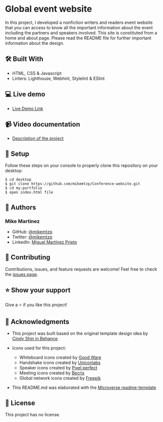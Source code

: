 # Global event website
In this project, I developed a nonfiction writers and readers event website that you can access to know all the important information about the event including the partners and speakers involved. This site is constituted from a home and about page. Please read the README file for further important information about the design.

## 🛠️ Built With

- HTML, CSS & Javascript
- Linters: Lighthouse, Webhint, Stylelint & ESlint

## 💻 Live demo
- [Live Demo Link](https://mikemtzp.github.io/Global-event-website/)

## 📹 Video documentation

- [Description of the project](https://www.loom.com/share/f05d087fd7ca4788bad3a75ec90221c9)

## 🧮 Setup

Follow these steps on your console to properly clone this repository on your desktop:

```
$ cd desktop
$ git clone https://github.com/mikemtzp/Conference-website.git
$ cd my-portfolio
$ open index.html file
```

## 👤 Authors

### Mike Martínez

- GitHub: [@mikemtzp](https://github.com/mikemtzp)
- Twitter: [@mikemtzp](https://twitter.com/mikemtzp)
- LinkedIn: [Miguel Martínez Prieto](https://www.linkedin.com/in/miguel-mart%C3%ADnez-prieto-a42406166/)

## 🤝 Contributing

Contributions, issues, and feature requests are welcome!
Feel free to check the [issues page](https://github.com/mikemtzp/Global-event-website/issues).

## ⭐️ Show your support

Give a ⭐️ if you like this project!

## 🥇 Acknowledgments

- This project was built based on the original template design idea by [Cindy Shin in Behance](https://www.behance.net/gallery/29845175/CC-Global-Summit-2015).

- Icons used for this project:
  - Whiteboard icons created by [Good Ware](https://www.flaticon.com/free-icons/whiteboard)
  - Handshake icons created by [Uniconlabs](https://www.flaticon.com/free-icons/handshake)
  - Speaker icons created by [Pixel perfect](https://www.flaticon.com/free-icons/speaker)
  - Meeting icons created by [Becris](https://www.flaticon.com/free-icons/meeting)
  - Global network icons created by [Freepik](https://www.flaticon.com/free-icons/global-network)

- This README.md was elaborated with the [Microverse readme-template](https://github.com/microverseinc/readme-template)

## 📝 License

This project has no license.
